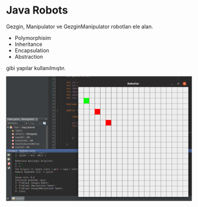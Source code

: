# Java Robots

Gezgin, Manipulator ve GezginManipulator robotları ele alan. 

- Polymorphisim
- Inheritance
- Encapsulation
- Abstraction

gibi yapılar kullanılmıştır.

![robots](/../../.kaynaklar/robots.png)
